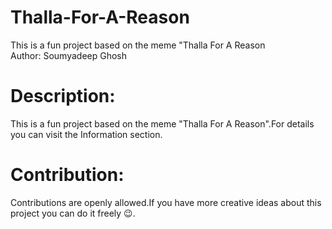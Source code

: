 # Thalla-For-A-Reason
This is a fun project based on the meme "Thalla For A Reason
<br>
Author: Soumyadeep Ghosh
<br>
<h1>Description:</h1>
This is a fun project based on the meme "Thalla For A Reason".For details you can visit the Information section.
<br>
<h1>Contribution:</h1>
Contributions are openly allowed.If you have more creative ideas about this project you can do it freely 😉.
